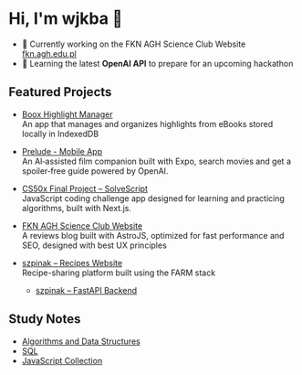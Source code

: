 # Hi, I'm wjkba 👋

- 🔭 Currently working on the FKN AGH Science Club Website [fkn.agh.edu.pl](https://fkn.agh.edu.pl/)  
- 🌱 Learning the latest **OpenAI API** to prepare for an upcoming hackathon

## Featured Projects

- [Boox Highlight Manager](https://github.com/wjkba/onyx-boox-highlight-manager)  
  An app that manages and organizes highlights from eBooks stored locally in IndexedDB

- [Prelude - Mobile App](https://github.com/wjkba/prelude)  
  An AI‑assisted film companion built with Expo, search movies and get a spoiler‑free guide powered by OpenAI.

- [CS50x Final Project – SolveScript](https://github.com/wjkba/solve-script)  
  JavaScript coding challenge app designed for learning and practicing algorithms, built with Next.js.

- [FKN AGH Science Club Website](https://fkn.agh.edu.pl/)  
  A reviews blog built with AstroJS, optimized for fast performance and SEO, designed with best UX principles

- [szpinak – Recipes Website](https://github.com/wjkba/szpinak)  
  Recipe-sharing platform built using the FARM stack
  - [szpinak – FastAPI Backend](https://github.com/wjkba/przepisy-backend)

## Study Notes

- [Algorithms and Data Structures](https://github.com/wjkba/algorithms-data-structures)  
- [SQL](https://github.com/wjkba/sql)  
- [JavaScript Collection](https://github.com/wjkba/JavaScript-Collection)  

